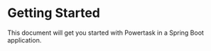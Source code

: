 # Getting Started

This document will get you started with Powertask in a Spring Boot application.


